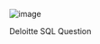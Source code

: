 ![image](https://github.com/user-attachments/assets/2b0d2378-9578-4369-bd3f-aa940d50dd60)

Deloitte SQL Question
